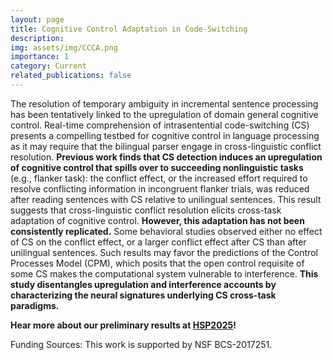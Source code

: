 ```yaml
---
layout: page
title: Cognitive Control Adaptation in Code-Switching
description:
img: assets/img/CCCA.png
importance: 1
category: Current
related_publications: false
---
```


The resolution of temporary ambiguity in incremental sentence processing has been tentatively linked to the upregulation of domain general cognitive control. Real-time comprehension of intrasentential code-switching (CS) presents a compelling testbed for cognitive control in language processing as it may require that the bilingual parser engage in cross-linguistic conflict resolution. **Previous work finds that CS detection induces an upregulation of cognitive control that spills over to succeeding nonlinguistic tasks** (e.g., flanker
task): the conflict effect, or the increased effort required to resolve conflicting information in incongruent flanker trials, was reduced after reading sentences with CS relative to unilingual sentences. This result suggests that cross-linguistic conflict resolution elicits cross-task adaptation of cognitive control. **However, this adaptation has not been consistently replicated.** Some behavioral studies observed either no effect of CS on the conflict effect, or a larger conflict effect after CS than after unilingual sentences. Such results may favor the predictions of the Control Processes Model (CPM), which posits that the open control requisite of some CS makes the computational system vulnerable to interference. **This study disentangles upregulation and interference accounts by characterizing the neural signatures underlying CS cross-task paradigms.**

**Hear more about our preliminary results at [HSP2025](https://hsp2025.github.io/abstracts/81.pdf)!**

Funding Sources: This work is supported by NSF BCS-2017251.

